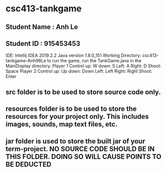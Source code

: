 # csc413-tankgame

## Student Name  : Anh Le
## Student ID    : 915453453
IDE: Intellij IDEA 2019.2.2
Java version 1.8.0_151
Working Directory: csc413-tankgame-Anh96Le
to run the game, run the TankGame.java in the MainDisplay directory.
Player 1 Control
up: W
down: S
Left: A
Right: D
Shoot: Space
Player 2 Control
up: Up
down: Down
Left: Left
Right: Right
Shoot: Enter

## src folder is to be used to store source code only.

## resources folder is to be used to store the resources for your project only. This includes images, sounds, map text files, etc.

## jar folder is used to store the built jar of your term-project. NO SOURCE CODE SHOULD BE IN THIS FOLDER. DOING SO WILL CAUSE POINTS TO BE DEDUCTED
